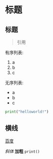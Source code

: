# 标题
## 标题

> 引用

有序列表:
1. a
2. b
3. c

无序列表:
- a
- b
- c

```python
print("helloworld!")
```

横线
---

[百度](http://www.baidu.com)

*斜体* **加粗** `print()`